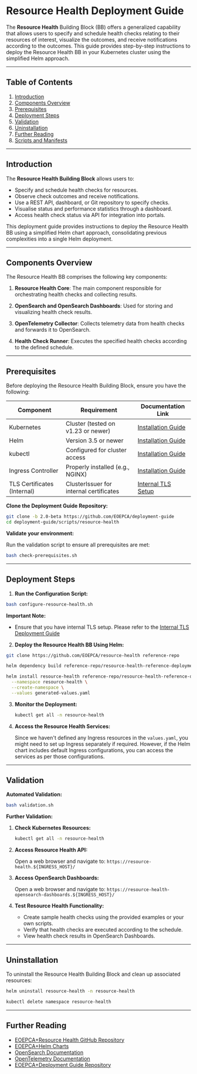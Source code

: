 # Resource Health Deployment Guide

The **Resource Health** Building Block (BB) offers a generalized capability that allows users to specify and schedule health checks relating to their resources of interest, visualize the outcomes, and receive notifications according to the outcomes. This guide provides step-by-step instructions to deploy the Resource Health BB in your Kubernetes cluster using the simplified Helm approach.

---

## Table of Contents

1. [Introduction](#introduction)
2. [Components Overview](#components-overview)
3. [Prerequisites](#prerequisites)
4. [Deployment Steps](#deployment-steps)
5. [Validation](#validation)
6. [Uninstallation](#uninstallation)
7. [Further Reading](#further-reading)
8. [Scripts and Manifests](#scripts-and-manifests)

---

## Introduction

The **Resource Health Building Block** allows users to:

- Specify and schedule health checks for resources.
- Observe check outcomes and receive notifications.
- Use a REST API, dashboard, or Git repository to specify checks.
- Visualise status and performance statistics through a dashboard.
- Access health check status via API for integration into portals.

This deployment guide provides instructions to deploy the Resource Health BB using a simplified Helm chart approach, consolidating previous complexities into a single Helm deployment.

---

## Components Overview

The Resource Health BB comprises the following key components:

1. **Resource Health Core**: The main component responsible for orchestrating health checks and collecting results.

2. **OpenSearch and OpenSearch Dashboards**: Used for storing and visualizing health check results.

3. **OpenTelemetry Collector**: Collects telemetry data from health checks and forwards it to OpenSearch.

4. **Health Check Runner**: Executes the specified health checks according to the defined schedule.

---

## Prerequisites

Before deploying the Resource Health Building Block, ensure you have the following:

| Component                   | Requirement                             | Documentation Link                                                |
| --------------------------- | --------------------------------------- | ----------------------------------------------------------------- |
| Kubernetes                  | Cluster (tested on v1.23 or newer)      | [Installation Guide](../infra/kubernetes-cluster-and-networking.md)             |
| Helm                        | Version 3.5 or newer                    | [Installation Guide](https://helm.sh/docs/intro/install/)         |
| kubectl                     | Configured for cluster access           | [Installation Guide](https://kubernetes.io/docs/tasks/tools/)     |
| Ingress Controller          | Properly installed (e.g., NGINX)        | [Installation Guide](../infra/ingress-controller.md)      |
| TLS Certificates (Internal) | ClusterIssuer for internal certificates | [Internal TLS Setup](../infra/tls/internal-tls.md) |

**Clone the Deployment Guide Repository:**

```bash
git clone -b 2.0-beta https://github.com/EOEPCA/deployment-guide
cd deployment-guide/scripts/resource-health
```

**Validate your environment:**

Run the validation script to ensure all prerequisites are met:

```bash
bash check-prerequisites.sh
```

---

## Deployment Steps

1. **Run the Configuration Script:**

```bash
bash configure-resource-health.sh
```

**Important Note:**
- Ensure that you have internal TLS setup. Please refer to the [Internal TLS Deployment Guide]() 


2. **Deploy the Resource Health BB Using Helm:**

```bash
git clone https://github.com/EOEPCA/resource-health reference-repo

helm dependency build reference-repo/resource-health-reference-deployment

helm install resource-health reference-repo/resource-health-reference-deployment \
  --namespace resource-health \
  --create-namespace \
  --values generated-values.yaml
```

3. **Monitor the Deployment:**

   ```bash
   kubectl get all -n resource-health
   ```

4. **Access the Resource Health Services:**

   Since we haven't defined any Ingress resources in the `values.yaml`, you might need to set up Ingress separately if required. However, if the Helm chart includes default Ingress configurations, you can access the services as per those configurations.


---

## Validation

**Automated Validation:**

```bash
bash validation.sh
```

**Further Validation:**

1. **Check Kubernetes Resources:**

   ```bash
   kubectl get all -n resource-health
   ```

2. **Access Resource Health API:**

   Open a web browser and navigate to: `https://resource-health.${INGRESS_HOST}/`

3. **Access OpenSearch Dashboards:**

   Open a web browser and navigate to: `https://resource-health-opensearch-dashboards.${INGRESS_HOST}/`

4. **Test Resource Health Functionality:**

   - Create sample health checks using the provided examples or your own scripts.
   - Verify that health checks are executed according to the schedule.
   - View health check results in OpenSearch Dashboards.

---

## Uninstallation

To uninstall the Resource Health Building Block and clean up associated resources:

```bash
helm uninstall resource-health -n resource-health

kubectl delete namespace resource-health
```

---

## Further Reading

- [EOEPCA+Resource Health GitHub Repository](https://github.com/EOEPCA/resource-health)
- [EOEPCA+Helm Charts](https://eoepca.github.io/helm-charts)
- [OpenSearch Documentation](https://opensearch.org/docs/)
- [OpenTelemetry Documentation](https://opentelemetry.io/)
- [EOEPCA+Deployment Guide Repository](https://github.com/EOEPCA/deployment-guide)



